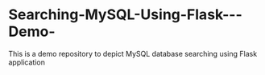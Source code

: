 # Searching-MySQL-Using-Flask---Demo-
This is a demo repository to depict MySQL database searching using Flask application  
